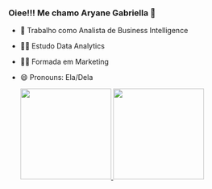 ### Oiee!!! Me chamo Aryane Gabriella 👋
- 🔭 Trabalho como Analista de Business Intelligence
- 👩‍🎓 Estudo Data Analytics
- 👩‍💻 Formada em Marketing
- 😄 Pronouns: Ela/Dela

  <a href="https://github.com/aryanegabriella">
  <img height="180em" src="https://github-readme-stats.vercel.app/api?username=aryanegabriella&show_icons=true&theme=dark&include_all_commits=true&count_private=true"/>
  <img height="180em" src="https://github-readme-stats.vercel.app/api/top-langs/?username=aryanegabriella&layout=compact&langs_count=16&theme=dark"/>
</div>
